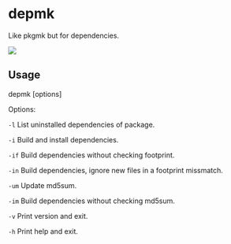 # depmk
Like pkgmk but for dependencies.

![](https://u.teknik.io/ZLDEHO.png)

## Usage
depmk [options]

Options:

`-l` List uninstalled dependencies of package.

`-i` Build and install dependencies.

`-if` Build dependencies without checking footprint.

`-in` Build dependencies, ignore new files in a footprint missmatch.

`-um` Update md5sum.

`-im` Build dependencies without checking md5sum.

`-v` Print version and exit.

`-h` Print help and exit.
